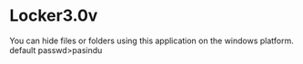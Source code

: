 # Locker3.0v
You can hide files or folders using this application on the windows platform.
default passwd>pasindu
